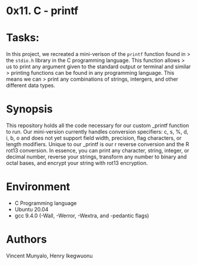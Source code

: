 # 0x11. C - printf

# Tasks:

In this project, we recreated a mini-verison of the ```printf``` function found in > the ```stdio.h``` library in the C programming language. This function allows > us to print any argument given to the standard output or terminal and similar > printing functions can be found in any programming language. This means we can > print any combinations of strings, intergers, and other different data types.

# Synopsis

This repository holds all the code necessary for our custom _printf function to run. Our mini-version currently handles conversion specifiers: c, s, %, d, i, b, o and does not yet support field width, precision, flag characters, or length modifiers. Unique to our _printf is our r reverse conversion and the R rot13 conversion. In essence, you can print any character, string, integer, or decimal number, reverse your strings, transform any number to binary and octal bases, and encrypt your string with rot13 encryption.

# Environment

- C Programming language
- Ubuntu 20.04 
- gcc 9.4.0 (-Wall, -Werror, -Wextra, and -pedantic flags)

# Authors

Vincent Munyalo, Henry Ikegwuonu
